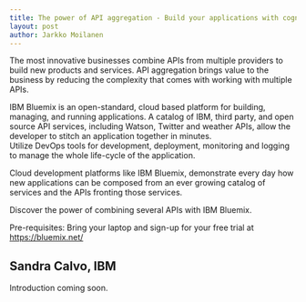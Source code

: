 ```yaml
---
title: The power of API aggregation - Build your applications with cognitive APIs – Sandra Calvo
layout: post
author: Jarkko Moilanen
---
```


The most innovative businesses combine APIs from multiple providers to build new products and services. 
API aggregation brings value to the business by reducing the complexity that comes with working with multiple APIs.

IBM Bluemix is an open-standard, cloud based platform for building, managing, and running applications. 
A catalog of IBM, third party, and open source API services, including Watson, Twitter and weather APIs, 
allow the developer to stitch an application together in minutes.  
Utilize DevOps tools for development, deployment, monitoring and logging to manage the whole life-cycle of the application.

Cloud development platforms like IBM Bluemix, demonstrate every day how new applications can be composed 
from an ever growing catalog of services and the APIs fronting those services.

Discover the power of combining several APIs with IBM Bluemix.

Pre-requisites: Bring your laptop and sign-up for your free trial at <a href="https://bluemix.net/" target="top">https://bluemix.net/</a>

## Sandra Calvo, IBM

Introduction coming soon. 
